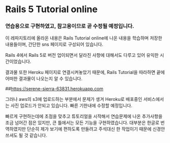 # Rails 5 Tutorial online

### 연습용으로 구현하였고, 참고용이므로 곧 수정될 예정입니다.

이 레파지토리에 올라온 내용은 Rails Tutorial online에 나온 내용을 학습하며 저장한 내용들이며, 간단한 sns 페이지로 구성되어 있습니다.

Rails 4에서 Rails 5로 버전 업이되면서 달라진 사항에 대해서도 다루고 있어 유익한 시간이었습니다.

결과물 또한 Heroku 페이지로 연결시켜놓았기 때문에, Rails Tutorial을 따라하면 끝에 어떠한 결과물이 나오는지 알 수 있습니다.

##https://serene-sierra-63831.herokuapp.com

그러나 aws의 s3에 업로드하는 부분에서 문제가 생겨 Heroku로 배포중인 서비스에서는 사진 업로드가 안되고 있습니다. 빠른 기한내에 수정할 예정입니다.

빠르게 구현하는데에 초점을 맞추고 튜토리얼을 시작해서 연습문제에 나온 추가사항을 조금 넘어간 점은 있지만, 큰 틀에서는 모든 기능을 구현하였습니다. 대부분은 한글로 번역하였지만 단순히 제가 보기에 편하도록 만들려고 주석대신 한 작업이기 때문에 신경안쓰셔도 될 것 같습니다.
